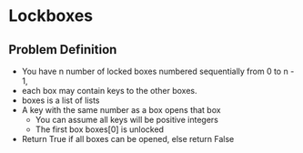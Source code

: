 # Lockboxes

## Problem Definition
* You have n number of locked boxes numbered sequentially from 0 to n - 1,
* each box may contain keys to the other boxes.
* boxes is a list of lists
* A key with the same number as a box opens that box
    * You can assume all keys will be positive integers
    * The first box boxes[0] is unlocked
* Return True if all boxes can be opened, else return False

